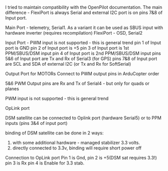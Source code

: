 I tried to maintain compatibility with the OpenPilot documentation. The main difference - FlexiPort is 
always Serial and external I2C port is on pins 7&8 of Input port.


Main Port - telemetry, Serial1. As a variant it can be used as SBUS input with hardware inverter (requires recompilation)
FlexiPort - OSD, Serial2


Input Port - PWM input is not supported - this is general trend
pin 1 of Input port is GND
pin 2 of Input port is +5
pin 3 of Input port is 1st PPM/SBUS/DSM input
pin 4 of Input port is 2nd PPM/SBUS/DSM input
pins 5&6 of Input port are Tx and Rx of Serial3 (for GPS)
pins 7&8 of Input port are SCL and SDA of external I2C (or Tx and Rx for SoftSerial)


Output Port for MOTORs
Connect to PWM output pins in ArduCopter order

5&6 PWM Output pins are Rx and Tx of Serial4 - but only for quads or planes

PWM input is not supported - this is general trend



OpLink port

DSM satellite can be connected to Oplink port (hardware Serial5) or to PPM inputs (pins 3&4 of input port)

binding of DSM satellite can be done in 2 ways:
1. with some additional hardware - managed stabilizer 3.3 volts. 
2. directly connected to 3.3v, binding will require short power off

Connection to OpLink port
Pin 1 is Gnd, 
pin 2 is +5(DSM sat requires 3.3!)
pin 3 is Rx 
pin 4 is Enable for 3.3 stab.

